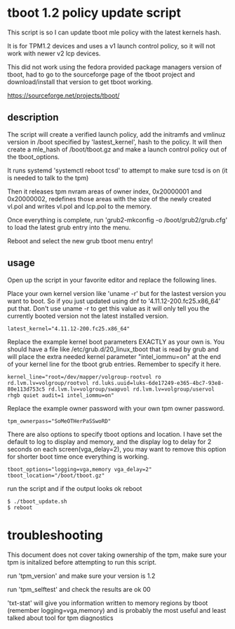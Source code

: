 # tboot 1.2 policy update script

This script is so I can update tboot mle policy with the latest kernels hash.

It is for TPM1.2 devices and uses a v1 launch control policy, so it will not 
work with newer v2 lcp devices. 

This did not work using the fedora provided package managers version of tboot,
had to go to the sourceforge page of the tboot project and download/install
that version to get tboot working. 

https://sourceforge.net/projects/tboot/

## description

The script will create a verified launch policy, add the initramfs and vmlinuz
version in /boot specified by 'lastest_kernel', hash to the policy. It will
then create a mle_hash of /boot/tboot.gz and make a launch control policy out
of the tboot_options.

It runs systemd 'systemctl reboot tcsd' to attempt to make sure
tcsd is on (it is needed to talk to the tpm)

Then it releases tpm nvram areas of owner index, 0x20000001 and 0x20000002,
redefines those areas with the size of the newly created vl.pol and writes
vl.pol and lcp.pol to the memory.

Once everything is complete, run 'grub2-mkconfig -o /boot/grub2/grub.cfg' to
load the latest grub entry into the menu.

Reboot and select the new grub tboot menu entry!

## usage

Open up the script in your favorite editor and replace the following lines.

Place your own kernel version like 'uname -r' but for the lastest version
you want to boot.
So if you just updated using dnf to '4.11.12-200.fc25.x86_64' put that. Don't
use uname -r to get this value as it will only tell you the currently booted
version not the latest installed version.

```
latest_kernel="4.11.12-200.fc25.x86_64"
```

Replace the example kernel boot parameters EXACTLY as your own is.
You should have a file like /etc/grub.d/20_linux_tboot that is read by grub and
will place the extra needed kernel parameter "intel_iommu=on" at the end of your 
kernel line for the tboot grub entries. Remember to specify it here.

```
kernel_line="root=/dev/mapper/volgroup-rootvol ro rd.lvm.lv=volgroup/rootvol rd.luks.uuid=luks-6de17249-e365-4bc7-93e8-80e113d753c5 rd.lvm.lv=volgroup/swapvol rd.lvm.lv=volgroup/uservol rhgb quiet audit=1 intel_iommu=on"
```

Replace the example owner password with your own tpm owner password.

```
tpm_ownerpass="SoMeOTHerPaSSwoRD"
```

There are also options to specify tboot options and location.
I have set the default to log to display and memory, and the display
log to delay for 2 seconds on each screen(vga_delay=2), you may want to
remove this option for shorter boot time once everything is working.

```
tboot_options="logging=vga,memory vga_delay=2"
tboot_location="/boot/tboot.gz"
```

run the script and if the output looks ok reboot

```
$ ./tboot_update.sh
$ reboot
```

# troubleshooting

This document does not cover taking ownership of the tpm, make sure your tpm
is initalized before attempting to run this script.

run 'tpm_version' and make sure your version is 1.2

run 'tpm_selftest' and check the results are ok 00

'txt-stat' will give you information written to memory regions by tboot
(remember logging=vga,memory) and is probably the most useful and least talked
about tool for tpm diagnostics
